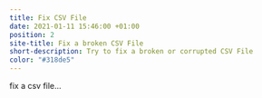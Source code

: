 ```yaml
---
title: Fix CSV File
date: 2021-01-11 15:46:00 +01:00
position: 2
site-title: Fix a broken CSV File
short-description: Try to fix a broken or corrupted CSV File
color: "#318de5"
---
```


fix a csv file...